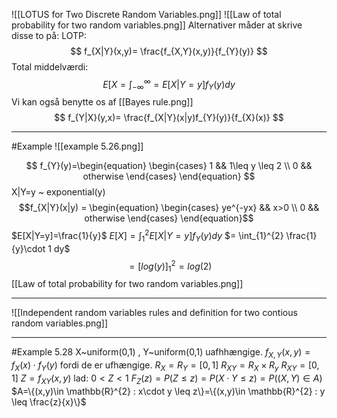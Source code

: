 ![[LOTUS for Two Discrete Random Variables.png]]
![[Law of total probability for two random variables.png]]
Alternativer måder at skrive disse to på:
LOTP:
$$
f_{X|Y}(x,y)= \frac{f_{X,Y}(x,y)}{f_{Y}(y)}
$$
Total middelværdi:
$$
E[X=\int_{-\infty}^{\infty}=E[X|Y=y]f_{Y}(y)dy
$$
Vi kan også benytte os af [[Bayes rule.png]]
$$
f_{Y|X}(y,x)= \frac{f_{X|Y}(x|y)f_{Y}(y)}{f_{X}(x)}
$$
___
#Example 
![[example 5.26.png]]

$$
f_{Y}(y)=\begin{equation}
\begin{cases}
1 && 1\leq y \leq 2 \\
 0 && otherwise
\end{cases}
\end{equation}
$$
X|Y=y ~ exponential(y)
$$f_{X|Y}(x|y) = \begin{equation}
\begin{cases}
ye^{-yx} && x>0 \\
0 && otherwise
\end{cases}
\end{equation}$$
$E[X|Y=y]=\frac{1}{y}$ 
$E[X] = \int_{1}^{2}E[X|Y=y]f_{Y}(y)dy$
		$= \int_{1}^{2} \frac{1}{y}\cdot 1 dy$
		$$=[log(y)]_{1}^{2}=log(2)$$
[[Law of total probability for two random variables.png]]
___
![[Independent random variables rules and definition for two contious random variables.png]]
___
#Example 5.28
X~uniform(0,1) , Y~uniform(0,1)
uafhhængige.
$f_{X,Y}(x,y)=f_{X}(x)\cdot f_{Y}(y)$
fordi de er ufhængige.
$R_{X}=R_{Y}=[0,1]$
$R_{XY}= R_{X}\times R_{y}$
$R_{XY}=[0,1]$
$Z=f_{XY}(x,y)$
lad: $0<Z<1$
$F_{Z}(z)=P(Z\leq z)=P(X\cdot Y \leq z) = P((X,Y)\in A)$
$A=\{(x,y)\in \mathbb{R}^{2} : x\cdot y \leq z\}=\{(x,y)\in \mathbb{R}^{2} : y \leq \frac{z}{x}\}$

